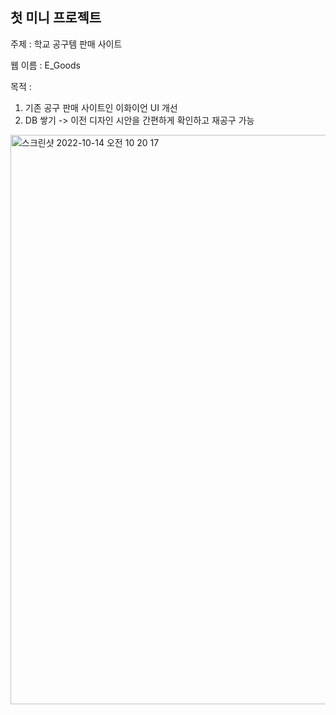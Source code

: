 ## 첫 미니 프로젝트

주제 : 학교 공구템 판매 사이트

웹 이름 : E_Goods

목적 : 
1. 기존 공구 판매 사이트인 이화이언 UI 개선
2. DB 쌓기 -> 이전 디자인 시안을 간편하게 확인하고 재공구 가능
<img width="911" alt="스크린샷 2022-10-14 오전 10 20 17" src="https://user-images.githubusercontent.com/104717341/195740341-47fd9dca-f2a6-4998-881c-970c96908057.png">
